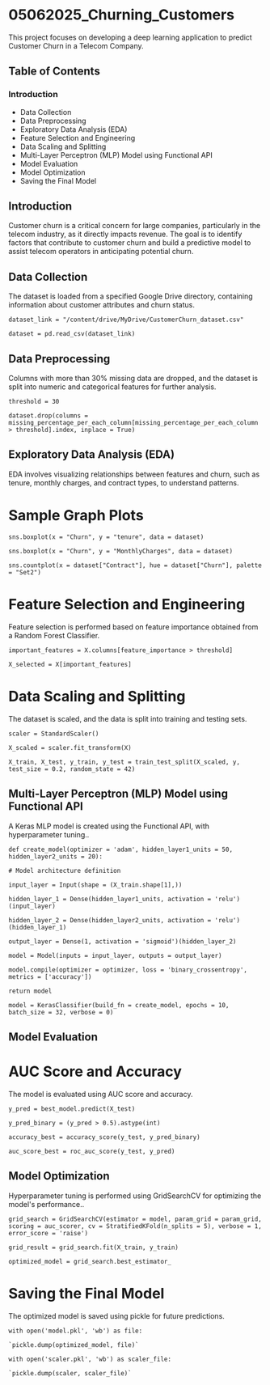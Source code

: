 # 05062025_Churning_Customers

This project focuses on developing a deep learning application to predict Customer Churn in a Telecom Company. 

## Table of Contents

### Introduction
- Data Collection
- Data Preprocessing
- Exploratory Data Analysis (EDA)
- Feature Selection and Engineering
- Data Scaling and Splitting
- Multi-Layer Perceptron (MLP) Model using Functional API
- Model Evaluation
- Model Optimization
- Saving the Final Model

  

## Introduction

Customer churn is a critical concern for large companies, particularly in the telecom industry, as it directly impacts revenue. The goal is to identify factors that contribute to customer churn and build a predictive model to assist telecom operators in anticipating potential churn.

## Data Collection

The dataset is loaded from a specified Google Drive directory, containing information about customer attributes and churn status.

`dataset_link = "/content/drive/MyDrive/CustomerChurn_dataset.csv"`

`dataset = pd.read_csv(dataset_link)`


## Data Preprocessing
Columns with more than 30% missing data are dropped, and the dataset is split into numeric and categorical features for further analysis.

`threshold = 30`

`dataset.drop(columns = missing_percentage_per_each_column[missing_percentage_per_each_column > threshold].index, inplace = True)`


## Exploratory Data Analysis (EDA)
EDA involves visualizing relationships between features and churn, such as tenure, monthly charges, and contract types, to understand patterns.

# Sample Graph Plots
`sns.boxplot(x = "Churn", y = "tenure", data = dataset)`

`sns.boxplot(x = "Churn", y = "MonthlyCharges", data = dataset)`

`sns.countplot(x = dataset["Contract"], hue = dataset["Churn"], palette = "Set2")`


# Feature Selection and Engineering
Feature selection is performed based on feature importance obtained from a Random Forest Classifier.

`important_features = X.columns[feature_importance > threshold]`

`X_selected = X[important_features]`


# Data Scaling and Splitting
The dataset is scaled, and the data is split into training and testing sets.

`scaler = StandardScaler()`

`X_scaled = scaler.fit_transform(X)`

`X_train, X_test, y_train, y_test = train_test_split(X_scaled, y, test_size = 0.2, random_state = 42)`


## Multi-Layer Perceptron (MLP) Model using Functional API
A Keras MLP model is created using the Functional API, with hyperparameter tuning..

`def create_model(optimizer = 'adam', hidden_layer1_units = 50, hidden_layer2_units = 20):`

   `# Model architecture definition`
   
   `input_layer = Input(shape = (X_train.shape[1],))`
   
   `hidden_layer_1 = Dense(hidden_layer1_units, activation = 'relu')(input_layer)`
   
   `hidden_layer_2 = Dense(hidden_layer2_units, activation = 'relu')(hidden_layer_1)`
   
   `output_layer = Dense(1, activation = 'sigmoid')(hidden_layer_2)`

   `model = Model(inputs = input_layer, outputs = output_layer)`
   
   `model.compile(optimizer = optimizer, loss = 'binary_crossentropy', metrics = ['accuracy'])`
   
   `return model`


`model = KerasClassifier(build_fn = create_model, epochs = 10, batch_size = 32, verbose = 0)`


## Model Evaluation
# AUC Score and Accuracy
The model is evaluated using AUC score and accuracy.

`y_pred = best_model.predict(X_test)`

`y_pred_binary = (y_pred > 0.5).astype(int)`

`accuracy_best = accuracy_score(y_test, y_pred_binary)`

`auc_score_best = roc_auc_score(y_test, y_pred)`


## Model Optimization
Hyperparameter tuning is performed using GridSearchCV for optimizing the model's performance..

`grid_search = GridSearchCV(estimator = model, param_grid = param_grid, scoring = auc_scorer, cv = StratifiedKFold(n_splits = 5), verbose = 1, error_score = 'raise')`

`grid_result = grid_search.fit(X_train, y_train)`

`optimized_model = grid_search.best_estimator_`


# Saving the Final Model
The optimized model is saved using pickle for future predictions.

`with open('model.pkl', 'wb') as file:`

    `pickle.dump(optimized_model, file)`


`with open('scaler.pkl', 'wb') as scaler_file:`


    `pickle.dump(scaler, scaler_file)`
